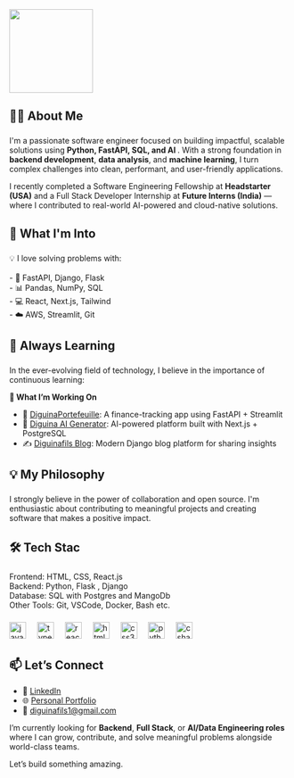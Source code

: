 
<img align="center" height="150"  src="https://i.pinimg.com/280x280_RS/6b/48/a5/6b48a57f94c57b4a27270288b3dd81b4.jpg" style="border-radius: 50" />


###



###

<h2 align="left">👩‍💻 About Me</h2>

###

<p align="left">
I'm a passionate software engineer focused on building impactful, scalable solutions using <b>Python, FastAPI, SQL, and AI </b>. With a strong foundation in <b>backend development</b>, <b>data analysis</b>, and <b>machine learning</b>, I turn complex challenges into clean, performant, and user-friendly applications.
  
I recently completed a Software Engineering Fellowship at **Headstarter (USA)** and a Full Stack Developer Internship at **Future Interns (India)** — where I contributed to real-world AI-powered and cloud-native solutions.
</p>

###

<h2 align="left">🚀 What I'm Into</h2>

###

<p align="left">
  💡 I love solving problems with:<br><br>
- 🔧 FastAPI, Django, Flask<br>
- 📊 Pandas, NumPy, SQL<br>
- 💻 React, Next.js, Tailwind<br>
- ☁️ AWS, Streamlit, Git<br>
  
</p>

###

<h2 align="left">🌱 Always Learning</h2>

###

<p align="left">In the ever-evolving field of technology, I believe in the importance of continuous learning:</p>

<p>
  <b>💼 What I’m Working On</b>

- 🔐 [DiguinaPortefeuille](https://github.com/DjibbeDiguina/-Expense-Tracker-Pro.git): A finance-tracking app using FastAPI + Streamlit
- 🤖 [Diguina AI Generator](https://github.com/DjibbeDiguina/diguina-ai-content-generator): AI-powered platform built with Next.js + PostgreSQL
- ✍️ [Diguinafils Blog](https://github.com/DjibbeDiguina/diguinafilsBlog): Modern Django blog platform for sharing insights
</p>

###

<h2 align="left">💡 My Philosophy</h2>

###

<p align="left">I strongly believe in the power of collaboration and open source. I'm enthusiastic about contributing to meaningful projects and creating software that makes a positive impact.</p>

###

<h2 align="left">🛠️ Tech Stac</h2>

###

<p align="left">Frontend: HTML, CSS, React.js<br>Backend: Python, Flask , Django<br>Database: SQL with Postgres and MangoDb<br>Other Tools: Git, VSCode, Docker, Bash etc.</p>

###

<div align="left">
  <img src="https://cdn.jsdelivr.net/gh/devicons/devicon/icons/javascript/javascript-original.svg" height="30" alt="javascript logo"  />
  <img width="12" />
  <img src="https://cdn.jsdelivr.net/gh/devicons/devicon/icons/typescript/typescript-original.svg" height="30" alt="typescript logo"  />
  <img width="12" />
  <img src="https://cdn.jsdelivr.net/gh/devicons/devicon/icons/react/react-original.svg" height="30" alt="react logo"  />
  <img width="12" />
  <img src="https://cdn.jsdelivr.net/gh/devicons/devicon/icons/html5/html5-original.svg" height="30" alt="html5 logo"  />
  <img width="12" />
  <img src="https://cdn.jsdelivr.net/gh/devicons/devicon/icons/css3/css3-original.svg" height="30" alt="css3 logo"  />
  <img width="12" />
  <img src="https://cdn.jsdelivr.net/gh/devicons/devicon/icons/python/python-original.svg" height="30" alt="python logo"  />
  <img width="12" />
  <img src="https://cdn.jsdelivr.net/gh/devicons/devicon/icons/csharp/csharp-original.svg" height="30" alt="csharp logo"  />
</div>

## 📫 Let’s Connect

- 🔗 [LinkedIn](https://www.linkedin.com/in/djibbediguina/)
- 🌐 [Personal Portfolio](https://diguina.tech/)
- 📩 diguinafils1@gmail.com

I’m currently looking for **Backend**, **Full Stack**, or **AI/Data Engineering roles** where I can grow, contribute, and solve meaningful problems alongside world-class teams.

Let’s build something amazing.

###



###
